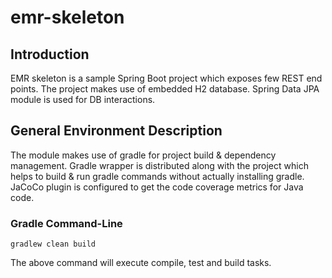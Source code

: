 # emr-skeleton

## Introduction

EMR skeleton is a sample Spring Boot project which exposes few REST end points. The project makes use of embedded H2 database. Spring Data JPA module is used for DB interactions.
 
## General Environment Description

The module makes use of gradle for project build & dependency management. Gradle wrapper is distributed along with the project which helps to build & run gradle commands without actually installing gradle.
JaCoCo plugin is configured to get the code coverage metrics for Java code.

### Gradle Command-Line

    gradlew clean build
 The above command will execute compile, test and build tasks.
